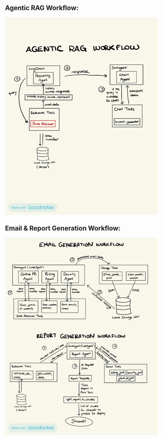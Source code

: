 ## Agentic RAG Workflow:
<img src="https://github.com/7evf0/email-investigator-agent/blob/main/workflow_images/agentic-rag.jpg" width="500">

## Email & Report Generation Workflow:
<img src="https://github.com/7evf0/email-investigator-agent/blob/main/workflow_images/email-report-generation.jpg" width="500">

